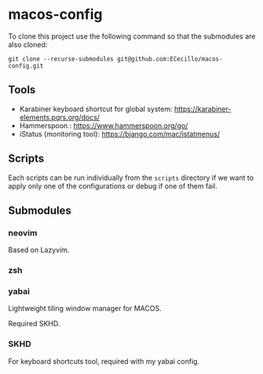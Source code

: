 # macos-config

To clone this project use the following command so that the submodules are also cloned:

```shell
git clone --recurse-submodules git@github.com:ECecillo/macos-config.git
```

## Tools

- Karabiner keyboard shortcut for global system: <https://karabiner-elements.pqrs.org/docs/>
- Hammerspoon : <https://www.hammerspoon.org/go/>
- iStatus (monitoring tool): <https://bjango.com/mac/istatmenus/>

## Scripts

Each scripts can be run individually from the `scripts` directory if we want to apply only one of the configurations or debug if one of them fail.

## Submodules

### neovim

Based on Lazyvim.

### zsh

### yabai

Lightweight tiling window manager for MACOS.

Required SKHD.

### SKHD

For keyboard shortcuts tool, required with my yabai config.
